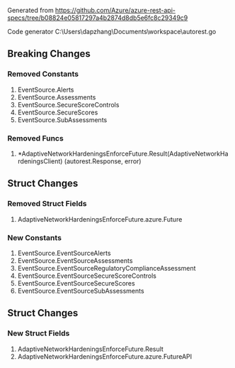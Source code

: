 Generated from https://github.com/Azure/azure-rest-api-specs/tree/b08824e05817297a4b2874d8db5e6fc8c29349c9

Code generator C:\Users\dapzhang\Documents\workspace\autorest.go

## Breaking Changes

### Removed Constants

1. EventSource.Alerts
1. EventSource.Assessments
1. EventSource.SecureScoreControls
1. EventSource.SecureScores
1. EventSource.SubAssessments

### Removed Funcs

1. *AdaptiveNetworkHardeningsEnforceFuture.Result(AdaptiveNetworkHardeningsClient) (autorest.Response, error)

## Struct Changes

### Removed Struct Fields

1. AdaptiveNetworkHardeningsEnforceFuture.azure.Future

### New Constants

1. EventSource.EventSourceAlerts
1. EventSource.EventSourceAssessments
1. EventSource.EventSourceRegulatoryComplianceAssessment
1. EventSource.EventSourceSecureScoreControls
1. EventSource.EventSourceSecureScores
1. EventSource.EventSourceSubAssessments

## Struct Changes

### New Struct Fields

1. AdaptiveNetworkHardeningsEnforceFuture.Result
1. AdaptiveNetworkHardeningsEnforceFuture.azure.FutureAPI
